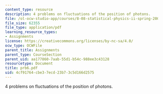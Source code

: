 ```yaml
---
content_type: resource
description: 4 problems on fluctuations of the position of photons.
file: /ol-ocw-studio-app/courses/8-08-statistical-physics-ii-spring-2005/4cf91764cbe37ecd23b73c5d166d2575_prb6.pdf
file_size: 62355
file_type: application/pdf
learning_resource_types:
- Assignments
license: https://creativecommons.org/licenses/by-nc-sa/4.0/
ocw_type: OCWFile
parent_title: Assignments
parent_type: CourseSection
parent_uid: aa177860-7aab-55d1-b54c-988ee3c43128
resourcetype: Document
title: prb6.pdf
uid: 4cf91764-cbe3-7ecd-23b7-3c5d166d2575
---
```

4 problems on fluctuations of the position of photons.